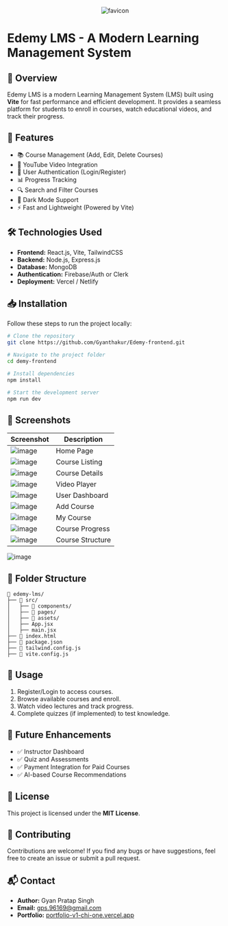 <div align="center">
  
![favicon](https://github.com/user-attachments/assets/ba86af86-a98e-4842-9cc4-5871c5ef234b)

</div>

# Edemy LMS - A Modern Learning Management System



## 📌 Overview
Edemy LMS is a modern Learning Management System (LMS) built using **Vite** for fast performance and efficient development. It provides a seamless platform for students to enroll in courses, watch educational videos, and track their progress.

## 🚀 Features
- 📚 Course Management (Add, Edit, Delete Courses)
- 🎥 YouTube Video Integration
- 👤 User Authentication (Login/Register)
- 📊 Progress Tracking
- 🔍 Search and Filter Courses
- 🌙 Dark Mode Support
- ⚡ Fast and Lightweight (Powered by Vite)

## 🛠️ Technologies Used
- **Frontend:** React.js, Vite, TailwindCSS
- **Backend:** Node.js, Express.js
- **Database:** MongoDB
- **Authentication:** Firebase/Auth or Clerk
- **Deployment:** Vercel / Netlify

## 📥 Installation
Follow these steps to run the project locally:

```bash
# Clone the repository
git clone https://github.com/Gyanthakur/Edemy-frontend.git

# Navigate to the project folder
cd demy-frontend

# Install dependencies
npm install

# Start the development server
npm run dev
```




## 📸 Screenshots
| Screenshot | Description |
|------------|------------|
| ![image](https://github.com/user-attachments/assets/06ad6530-020d-4bf2-be90-b6d4550d147c) | Home Page |
| ![image](https://github.com/user-attachments/assets/d0b7ba1c-9f1a-43dc-87be-e2b52c51c21d) | Course Listing |
| ![image](https://github.com/user-attachments/assets/b7449f63-d050-477c-aad8-c2827fa67b62) | Course Details |
| ![image](https://github.com/user-attachments/assets/98f0c678-507f-4994-8c7d-979a08866c5b) | Video Player |
| ![image](https://github.com/user-attachments/assets/cad83f35-d6f6-45bc-89bc-04e14b0c4b48) | User Dashboard |
| ![image](https://github.com/user-attachments/assets/0ed30f4a-8357-4fbf-83f2-2080e2ea80f7) | Add Course |
| ![image](https://github.com/user-attachments/assets/d4e56f48-a98a-47b9-a752-167e19d9934d) | My Course |
| ![image](https://github.com/user-attachments/assets/69deb4c8-6b04-4daa-a501-59ee9fffb07b) | Course Progress |
| ![image](https://github.com/user-attachments/assets/8deee70a-8d53-4bed-ad2b-2402eff0beb4) | Course Structure |



![image](https://github.com/user-attachments/assets/ad65cf6d-bf8f-43c4-b735-64b767cc984e)



## 📌 Folder Structure
```
📂 edemy-lms/
├── 📁 src/
│   ├── 📁 components/
│   ├── 📁 pages/
│   ├── 📁 assets/
│   ├── App.jsx
│   ├── main.jsx
├── 📄 index.html
├── 📄 package.json
├── 📄 tailwind.config.js
├── 📄 vite.config.js
```

## 📖 Usage
1. Register/Login to access courses.
2. Browse available courses and enroll.
3. Watch video lectures and track progress.
4. Complete quizzes (if implemented) to test knowledge.

## 🎯 Future Enhancements
- ✅ Instructor Dashboard
- ✅ Quiz and Assessments
- ✅ Payment Integration for Paid Courses
- ✅ AI-based Course Recommendations

## 📜 License
This project is licensed under the **MIT License**.

## 🤝 Contributing
Contributions are welcome! If you find any bugs or have suggestions, feel free to create an issue or submit a pull request.

## 📬 Contact
- **Author:** Gyan Pratap Singh
- **Email:** [gps.96169@gmail.com](mailto:gps.96169@gmail.com)
- **Portfolio:** [portfolio-v1-chi-one.vercel.app](https://gyan-pratap-singh.vercel.app/)

